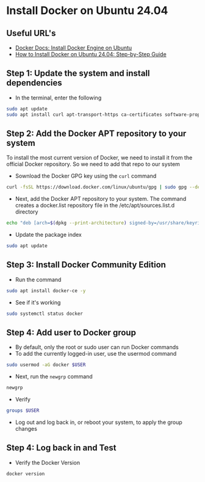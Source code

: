 # Install Docker on Ubuntu 24.04

## Useful URL's
- [Docker Docs: Install Docker Engine on Ubuntu](https://docs.docker.com/engine/install/ubuntu/)
- [How to Install Docker on Ubuntu 24.04: Step-by-Step Guide](https://www.cherryservers.com/blog/install-docker-ubuntu)

## Step 1: Update the system and install dependencies
- In the terminal, enter the following
```bash
sudo apt update
sudo apt install curl apt-transport-https ca-certificates software-properties-common
```

## Step 2: Add the Docker APT repository to your system
To install the most current version of Docker, we need to install it from the official Docker repository.  So we need to add that repo to our system
- Sownload the Docker GPG key using the `curl` command
```bash
curl -fsSL https://download.docker.com/linux/ubuntu/gpg | sudo gpg --dearmor -o /usr/share/keyrings/docker-archive-keyring.gpg
```
- Next, add the Docker APT repository to your system. The command creates a docker.list repository file in the /etc/apt/sources.list.d directory
```bash
echo "deb [arch=$(dpkg --print-architecture) signed-by=/usr/share/keyrings/docker-archive-keyring.gpg] https://download.docker.com/linux/ubuntu $(lsb_release -cs) stable" | sudo tee /etc/apt/sources.list.d/docker.list > /dev/null
```
- Update the package index
```bash
sudo apt update
```

## Step 3: Install Docker Community Edition
- Run the command
```bash
sudo apt install docker-ce -y
```
- See if it's working
```bash
sudo systemctl status docker
```

## Step 4: Add user to Docker group
- By default, only the root or sudo user can run Docker commands
- To add the currently logged-in user, use the usermod command
```bash
sudo usermod -aG docker $USER
```
- Next, run the `newgrp` command
```bash
newgrp
```
- Verify
```bash
groups $USER
```
- Log out and log back in, or reboot your system, to apply the group changes

## Step 4: Log back in and Test
- Verify the Docker Version
```bash
docker version
```
